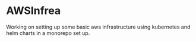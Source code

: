 # AWSInfrea
Working on setting up some basic aws infrastructure using kubernetes and helm charts in a monorepo set up.
